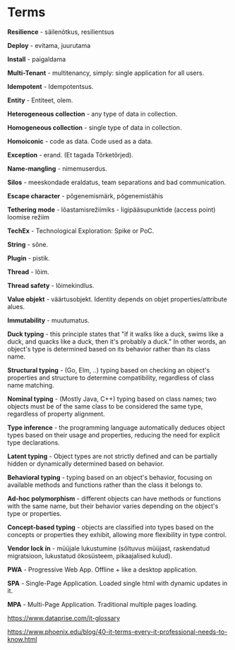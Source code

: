 # Terms

**Resilience** - säilenõtkus, resilientsus

**Deploy** - evitama, juurutama

**Install** - paigaldama

**Multi-Tenant** - multitenancy, simply: single application for all users.

**Idempotent** - Idempotentsus.

**Entity** - Entiteet, olem.

**Heterogeneous collection** - any type of data in collection.

**Homogeneous collection** - single type of data in collection.

**Homoiconic** - code as data. Code used as a data.

**Exception** - erand. (Et tagada Tõrketõrjed).

**Name-mangling** - nimemuserdus.

**Silos** - meeskondade eraldatus, team separations and bad communication.

**Escape character** - põgenemismärk, põgenemistähis

**Tethering mode** - lõastamisrežiimiks - ligipääsupunktide (access point) loomise režiim

**TechEx** - Technological Exploration: Spike or PoC.

**String** - sõne.

**Plugin** - pistik.

**Thread** - lõim.

**Thread safety** - lõimekindlus.

**Value objekt** - väärtusobjekt. Identity depends on objet properties/attribute alues.

**Immutability** - muutumatus.

**Duck typing** - this principle states that "if it walks like a duck, swims like a duck, and quacks like a duck, then
it's probably a duck." In other words, an object's type is determined based on its behavior rather than its class name.

**Structural typing** - (Go, Elm, ..) typing based on checking an object's properties and structure
to determine compatibility, regardless of class name matching.

**Nominal typing** - (Mostly Java, C++) typing based on class names; two objects must be of the same class to be
considered the same type,
regardless of property alignment.

**Type inference** - the programming language automatically deduces object types based on their usage and properties,
reducing the need for explicit type declarations.

**Latent typing** - Object types are not strictly defined and can be partially hidden or dynamically determined based on
behavior.

**Behavioral typing** - typing based on an object's behavior, focusing on available methods and functions rather than
the class it belongs to.

**Ad-hoc polymorphism** - different objects can have methods or functions with the same name, but their behavior varies
depending on the object's type or properties.

**Concept-based typing** - objects are classified into types based on the concepts or properties they exhibit, allowing
more flexibility in type control.

**Vendor lock in** - müüjale lukustumine (sõltuvus müüjast, raskendatud migratsioon, lukustatud ökosüsteem, pikaajalised
kulud).

**PWA** - Progressive Web App. Offline + like a desktop application.

**SPA** - Single-Page Application. Loaded single html with dynamic updates in it.

**MPA** - Multi-Page Application. Traditional multiple pages loading.

https://www.dataprise.com/it-glossary

https://www.phoenix.edu/blog/40-it-terms-every-it-professional-needs-to-know.html
